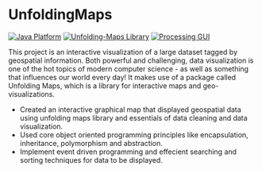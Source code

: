 # UnfoldingMaps

[![Java Platform](https://img.shields.io/badge/platform-Java-blue.svg)](https://docs.oracle.com/en/java/)
[![Unfolding-Maps Library](https://img.shields.io/badge/library-unfolding--maps-DC7633.svg)](http://unfoldingmaps.org)
[![Processing GUI](https://img.shields.io/badge/gui-processing-blue)](https://processing.org/reference/)

This project is an interactive visualization of a large dataset tagged by geospatial information. Both powerful and challenging, data visualization is one of the hot topics of modern computer science - as well as something that influences our world every day! It makes use of a package called Unfolding Maps, which is a library for interactive maps and geo-visualizations.

* Created an interactive graphical map that displayed geospatial data using unfolding maps library and essentials of data cleaning and data visualization.
* Used core object oriented programming principles like encapsulation, inheritance, polymorphism and abstraction.
* Implement event driven programming and effecient searching and sorting techniques for data to be displayed.


